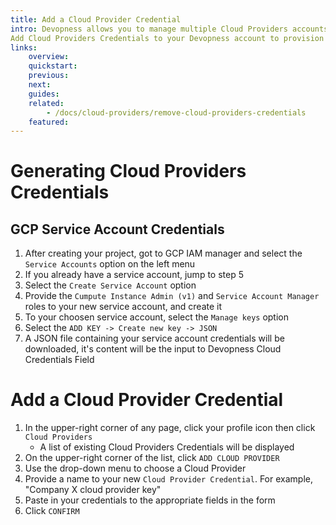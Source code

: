 ```yaml
---
title: Add a Cloud Provider Credential
intro: Devopness allows you to manage multiple Cloud Providers accounts from a single platform.
Add Cloud Providers Credentials to your Devopness account to provision and manage cloud infrastructure resources with increased productivity.
links:
    overview:
    quickstart:
    previous:
    next:
    guides:
    related:
        - /docs/cloud-providers/remove-cloud-providers-credentials
    featured:
---
```


# Generating Cloud Providers Credentials
## GCP Service Account Credentials
1. After creating your project, got to GCP IAM manager and select the `Service Accounts` option on the left menu
2. If you already have a service account, jump to step 5
3. Select the `Create Service Account` option
4. Provide the `Cumpute Instance Admin (v1)` and `Service Account Manager` roles to your new service account, and create it
5. To your choosen service account, select the `Manage keys` option
6. Select the `ADD KEY -> Create new key -> JSON`
7. A JSON file containing your service account credentials will be downloaded, it's content will be the input to Devopness Cloud Credentials Field

# Add a Cloud Provider Credential
1. In the upper-right corner of any page, click your profile icon then click `Cloud Providers`
    - A list of existing Cloud Providers Credentials will be displayed
2. On the upper-right corner of the list, click `ADD CLOUD PROVIDER`
3. Use the drop-down menu to choose a Cloud Provider
4. Provide a name to your new `Cloud Provider Credential`. For example, "Company X cloud provider key"
5. Paste in your credentials to the appropriate fields in the form
6. Click `CONFIRM`
